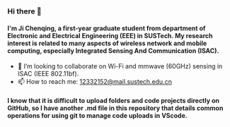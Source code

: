 ### Hi there 👋
#### I'm Ji Chenqing, a first-year graduate student from department of Electronic and Electrical Engineering (EEE) in SUSTech. My research interest is related to many aspects of wireless network and mobile computing, especially **I**ntegrated **S**ensing **A**nd **C**ommunication (ISAC).

- 👯 I’m looking to collaborate on Wi-Fi and mmwave (60GHz) sensing in ISAC (IEEE 802.11bf).
- 📫 How to reach me: 12332152@mail.sustech.edu.cn

#### I know that it is difficult to upload folders and code projects directly on GitHub, so I have another .md file in this repository that details common operations for using git to manage code uploads in VScode.

